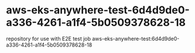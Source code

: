 # aws-eks-anywhere-test-6d4d9de0-a336-4261-a1f4-5b0509378628-18
repository for use with E2E test job aws-eks-anywhere-test:6d4d9de0-a336-4261-a1f4-5b0509378628-18
